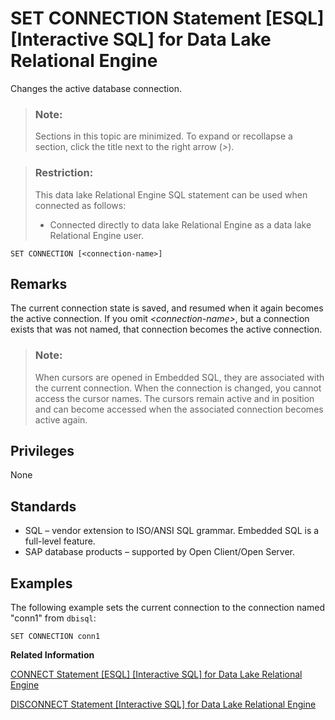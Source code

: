 <!-- loioa6257ba384f2101591acda39e1122d9f -->

# SET CONNECTION Statement \[ESQL\] \[Interactive SQL\] for Data Lake Relational Engine

Changes the active database connection.



> ### Note:  
> Sections in this topic are minimized. To expand or recollapse a section, click the title next to the right arrow \(*\>*\).



> ### Restriction:  
> This data lake Relational Engine SQL statement can be used when connected as follows:
> 
> -   Connected directly to data lake Relational Engine as a data lake Relational Engine user.



```
SET CONNECTION [<connection-name>]
```



<a name="loioa6257ba384f2101591acda39e1122d9f__IQ_Usage"/>

## Remarks

The current connection state is saved, and resumed when it again becomes the active connection. If you omit *<connection-name\>*, but a connection exists that was not named, that connection becomes the active connection.

> ### Note:  
> When cursors are opened in Embedded SQL, they are associated with the current connection. When the connection is changed, you cannot access the cursor names. The cursors remain active and in position and can become accessed when the associated connection becomes active again.



<a name="loioa6257ba384f2101591acda39e1122d9f__IQ_Permissions"/>

## Privileges

None



<a name="loioa6257ba384f2101591acda39e1122d9f__IQ_Standards"/>

## Standards

-   SQL – vendor extension to ISO/ANSI SQL grammar. Embedded SQL is a full-level feature.
-   SAP database products – supported by Open Client/Open Server.



<a name="loioa6257ba384f2101591acda39e1122d9f__IQ_Examples"/>

## Examples

The following example sets the current connection to the connection named "conn1" from `dbisql`:

```
SET CONNECTION conn1
```

**Related Information**  


[CONNECT Statement \[ESQL\] \[Interactive SQL\] for Data Lake Relational Engine](connect-statement-esql-interactive-sql-for-data-lake-relational-engine-a6164a2.md "Establishes a connection to the database identified by database-name running on the server identified by engine-name.")

[DISCONNECT Statement \[Interactive SQL\] for Data Lake Relational Engine](disconnect-statement-interactive-sql-for-data-lake-relational-engine-a61bf2a.md "Drops a connection with the database.")

